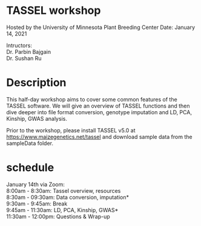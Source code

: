 # TASSEL workshop 
Hosted by the University of Minnesota Plant Breeding Center
Date: January 14, 2021

Intructors:  
Dr. Parbin Bajgain  
Dr. Sushan Ru  

# Description
This half-day workshop aims to cover some common features of the TASSEL software. We will give an overview of TASSEL functions and then dive deeper into file format conversion, genotype imputation and LD, PCA, Kinship, GWAS analysis.

Prior to the workshop, please install TASSEL v5.0 at https://www.maizegenetics.net/tassel and download sample data from the sampleData folder.

# schedule
January 14th via Zoom:  
8:00am - 8:30am: Tassel overview, resources   
8:30am - 09:30am: Data conversion, imputation*   
9:30am - 9:45am: Break  
9:45am - 11:30am: LD, PCA, Kinship, GWAS*   
11:30am - 12:00pm: Questions & Wrap-up  
